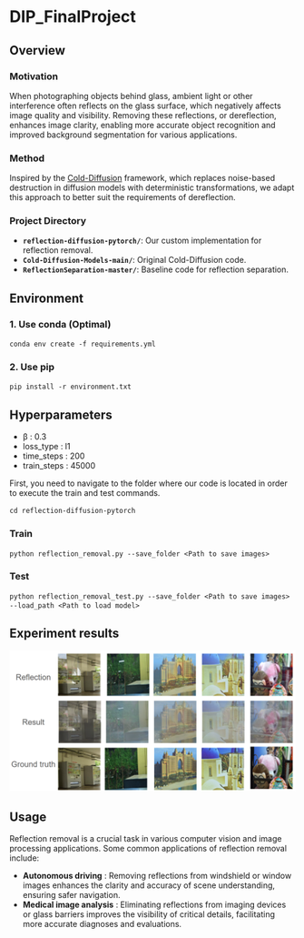 # DIP_FinalProject

## Overview

### Motivation
When photographing objects behind glass, ambient light or other interference often reflects on the glass surface, which negatively affects image quality and visibility. Removing these reflections, or dereflection, enhances image clarity, enabling more accurate object recognition and improved background segmentation for various applications.

### Method
Inspired by the [Cold-Diffusion](https://github.com/arpitbansal297/Cold-Diffusion-Models) framework, which replaces noise-based destruction in diffusion models with deterministic transformations, we adapt this approach to better suit the requirements of dereflection.

### Project Directory 

- **`reflection-diffusion-pytorch/`**: Our custom implementation for reflection removal.
- **`Cold-Diffusion-Models-main/`**: Original Cold-Diffusion code.
- **`ReflectionSeparation-master/`**: Baseline code for reflection separation.


## Environment
### 1. Use conda (Optimal)
```
conda env create -f requirements.yml 
```

### 2. Use pip
```
pip install -r environment.txt
```

## Hyperparameters

* β : 0.3
* loss_type : l1
* time_steps : 200
* train_steps : 45000

First, you need to navigate to the folder where our code is located in order to execute the train and test commands.

```
cd reflection-diffusion-pytorch                        
```

### Train

```
python reflection_removal.py --save_folder <Path to save images>                    
```

### Test

```
python reflection_removal_test.py --save_folder <Path to save images> --load_path <Path to load model>                
```


## Experiment results

![Experiment results](results.png)

## Usage
Reflection removal is a crucial task in various computer vision and image processing applications. 
Some common applications of reflection removal include:

* **Autonomous driving** : Removing reflections from windshield or window images enhances the clarity and accuracy of scene understanding, ensuring safer navigation.
* **Medical image analysis** : Eliminating reflections from imaging devices or glass barriers improves the visibility of critical details, facilitating more accurate diagnoses and evaluations.
  
